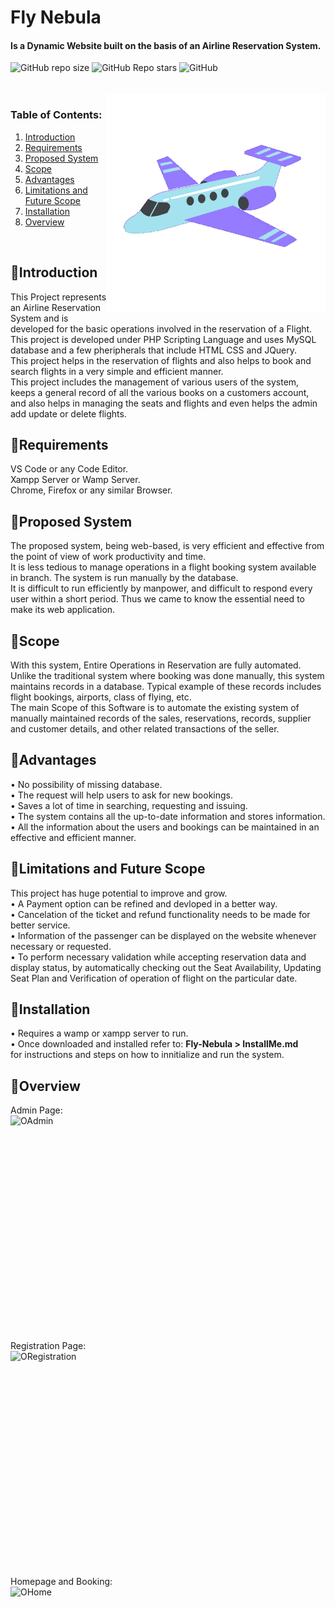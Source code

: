 # Fly Nebula
#### Is a Dynamic Website built on the basis of an Airline Reservation System.  
![GitHub repo size](https://img.shields.io/github/repo-size/GarethSequeira/Fly-Nebula?color=#BA55D3&label=Repository%20Size) 
![GitHub Repo stars](https://img.shields.io/github/stars/GarethSequeira/Fly-Nebula?&label=Repository%20Stars&style=social) 
![GitHub](https://img.shields.io/github/license/GarethSequeira/Fly-Nebula?color=#7FFF00&label=License)  
<br>  
<img align="right" src="https://github.com/GarethSequeira/Fly-Nebula/blob/main/Fly%20Nebula/assets/plane.gif" width="350" height="350">

### Table of Contents:  
1. [Introduction](#Introduction)  
2. [Requirements](#Requirements)  
3. [Proposed System](#Proposed-System)  
4. [Scope](#Scope)  
5. [Advantages](#Advantages)  
6. [Limitations and Future Scope](#Limitations-and-Future-Scope)  
7. [Installation](#Installation) 
8. [Overview](#Overview) 

<br>

## 🔹Introduction  
This Project represents an Airline Reservation System and is developed for the basic operations involved in the reservation of a Flight.  
This project is developed under PHP Scripting Language and uses MySQL database and a few pheripherals that include HTML CSS and JQuery.   
This project helps in the reservation of flights and also helps to book and search flights in a very simple and efficient manner.  
This project includes the management of various users of the system, keeps a general record of all the various books on a customers account, and also helps in managing the seats and flights and even helps the admin add update or delete flights.  

## 🔹Requirements  
VS Code or any Code Editor.  
Xampp Server or Wamp Server.  
Chrome, Firefox or any similar Browser.  

## 🔹Proposed System  
The proposed system, being web-based, is very efficient and effective from the point of view of work productivity and time.  
It is less tedious to manage operations in a flight booking system available in branch. The system is run manually by the database.  
It is difficult to run efficiently by manpower, and difficult to respond every user within a short period. Thus we came to know the essential need to make its web application.  
 
## 🔹Scope  
With this system, Entire Operations in Reservation are fully automated. Unlike the traditional system where booking was done manually, this system maintains records in a database. Typical example of these records includes flight bookings, airports, class of flying, etc.  
The main Scope of this Software is to automate the existing system of manually maintained records of the sales, reservations, records, supplier and customer details, and other related transactions of the seller.  

## 🔹Advantages  
•	No possibility of missing database.  
•	The request will help users to ask for new bookings.  
•	Saves a lot of time in searching, requesting and issuing.  
•	The system contains all the up-to-date information and stores information.  
•	All the information about the users and bookings can be maintained in an effective and efficient manner.  

## 🔹Limitations and Future Scope  
This project has huge potential to improve and grow.  
•	A Payment option can be refined and devloped in a better way.  
•	Cancelation of the ticket and refund functionality needs to be made for better service.  
•	Information of the passenger can be displayed on the website whenever necessary or requested.  
•	To perform necessary validation while accepting reservation data and display status, by automatically checking out the Seat Availability, Updating Seat Plan and Verification of operation of flight on the particular date.   

## 🔹Installation  
• Requires a wamp or xampp server to run.  
• Once downloaded and installed refer to: **Fly-Nebula > InstallMe.md**  
  for instructions and steps on how to innitialize and run the system.  


## 🔹Overview  
Admin Page:  
<img align="left" src="https://github.com/GarethSequeira/Fly-Nebula/blob/main/Fly%20Nebula/assets/OAdmin.gif" alt="OAdmin" width="720" height="360">  
  
Registration Page:  
<img align="left" src="https://github.com/GarethSequeira/Fly-Nebula/blob/main/Fly%20Nebula/assets/ORegistration.gif" alt="ORegistration" width="720" height="360">  
  
Homepage and Booking:  
<img align="left" src="https://github.com/GarethSequeira/Fly-Nebula/blob/main/Fly%20Nebula/assets/OHome.gif" alt="OHome" width="720" height="360">  
